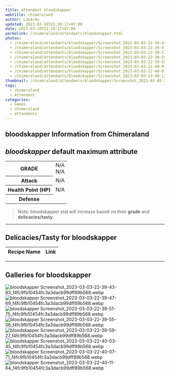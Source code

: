```yaml
---
title: Attendant bloodskapper
webtitle: chimeraland
author: L3n4r0x
updated: 2023-03-10T21:30:17+07:00
date: 2023-03-10T21:19:17+07:00
permalink: /chimeraland/attendants/bloodskapper.html
photos:
  - /chimeraland/attendants/bloodskapper/Screenshot_2023-03-03-22-39-43-83_f4fc9fb10454fc3a3dacb99dff89b568.webp
  - /chimeraland/attendants/bloodskapper/Screenshot_2023-03-03-22-39-47-69_f4fc9fb10454fc3a3dacb99dff89b568.webp
  - /chimeraland/attendants/bloodskapper/Screenshot_2023-03-03-22-39-51-75_f4fc9fb10454fc3a3dacb99dff89b568.webp
  - /chimeraland/attendants/bloodskapper/Screenshot_2023-03-03-22-39-55-06_f4fc9fb10454fc3a3dacb99dff89b568.webp
  - /chimeraland/attendants/bloodskapper/Screenshot_2023-03-03-22-39-59-27_f4fc9fb10454fc3a3dacb99dff89b568.webp
  - /chimeraland/attendants/bloodskapper/Screenshot_2023-03-03-22-40-03-45_f4fc9fb10454fc3a3dacb99dff89b568.webp
  - /chimeraland/attendants/bloodskapper/Screenshot_2023-03-03-22-40-07-71_f4fc9fb10454fc3a3dacb99dff89b568.webp
  - /chimeraland/attendants/bloodskapper/Screenshot_2023-03-03-22-40-11-64_f4fc9fb10454fc3a3dacb99dff89b568.webp
thumbnail: /chimeraland/attendants/bloodskapper/Screenshot_2023-03-03-22-39-43-83_f4fc9fb10454fc3a3dacb99dff89b568.webp
tags:
  - chimeraland
  - Attendant
categories:
  - Games
  - chimeraland
  - attendants
---
```


<link
  rel="stylesheet"
  href="https://rawcdn.githack.com/dimaslanjaka/Web-Manajemen/870a349/css/bootstrap-5-3-0-alpha3-wrapper.css"
/>
<section id="bootstrap-wrapper">
  <div data-bs-theme="dark">
    <h2>bloodskapper Information from Chimeraland</h2>
    <h2 id="attribute"><i>bloodskapper</i> default maximum attribute</h2>
    <div class="row">
      <div class="col mb-2">
        <div class="card">
          <div class="card-body">
            <table>
              <tr>
                <th>GRADE</th>
                <td>N/A <br />N/A</td>
              </tr>
              <tr>
                <th>Attack</th>
                <td>N/A</td>
              </tr>
              <tr>
                <th>Health Point (HP)</th>
                <td>N/A</td>
              </tr>
              <tr>
                <th>Defense</th>
                <td></td>
              </tr>
            </table>
          </div>
        </div>
      </div>
    </div>
    <blockquote>
      Note: bloodskapper stat will increase based on their <b>grade</b> and
      <b>delicacies/tasty</b>.
    </blockquote>
    <hr />
    <h2 id="delicacies">Delicacies/Tasty for bloodskapper</h2>
    <div class="card">
      <div class="card-body">
        <div class="table-responsive">
          <table class="table table-striped">
            <thead>
              <tr>
                <th>Recipe Name</th>
                <th>Link</th>
              </tr>
            </thead>
            <tbody></tbody>
          </table>
        </div>
      </div>
    </div>
    <hr />
    <div id="gallery">
      <h2>Galleries for bloodskapper</h2>
      <div class="row">
        <div class="col-lg-6 col-12">
          <img
            src="https://www.webmanajemen.com/chimeraland/attendants/bloodskapper/Screenshot_2023-03-03-22-39-43-83_f4fc9fb10454fc3a3dacb99dff89b568.webp"
            alt="bloodskapper Screenshot_2023-03-03-22-39-43-83_f4fc9fb10454fc3a3dacb99dff89b568.webp"
          />
        </div>
        <div class="col-lg-6 col-12">
          <img
            src="https://www.webmanajemen.com/chimeraland/attendants/bloodskapper/Screenshot_2023-03-03-22-39-47-69_f4fc9fb10454fc3a3dacb99dff89b568.webp"
            alt="bloodskapper Screenshot_2023-03-03-22-39-47-69_f4fc9fb10454fc3a3dacb99dff89b568.webp"
          />
        </div>
        <div class="col-lg-6 col-12">
          <img
            src="https://www.webmanajemen.com/chimeraland/attendants/bloodskapper/Screenshot_2023-03-03-22-39-51-75_f4fc9fb10454fc3a3dacb99dff89b568.webp"
            alt="bloodskapper Screenshot_2023-03-03-22-39-51-75_f4fc9fb10454fc3a3dacb99dff89b568.webp"
          />
        </div>
        <div class="col-lg-6 col-12">
          <img
            src="https://www.webmanajemen.com/chimeraland/attendants/bloodskapper/Screenshot_2023-03-03-22-39-55-06_f4fc9fb10454fc3a3dacb99dff89b568.webp"
            alt="bloodskapper Screenshot_2023-03-03-22-39-55-06_f4fc9fb10454fc3a3dacb99dff89b568.webp"
          />
        </div>
        <div class="col-lg-6 col-12">
          <img
            src="https://www.webmanajemen.com/chimeraland/attendants/bloodskapper/Screenshot_2023-03-03-22-39-59-27_f4fc9fb10454fc3a3dacb99dff89b568.webp"
            alt="bloodskapper Screenshot_2023-03-03-22-39-59-27_f4fc9fb10454fc3a3dacb99dff89b568.webp"
          />
        </div>
        <div class="col-lg-6 col-12">
          <img
            src="https://www.webmanajemen.com/chimeraland/attendants/bloodskapper/Screenshot_2023-03-03-22-40-03-45_f4fc9fb10454fc3a3dacb99dff89b568.webp"
            alt="bloodskapper Screenshot_2023-03-03-22-40-03-45_f4fc9fb10454fc3a3dacb99dff89b568.webp"
          />
        </div>
        <div class="col-lg-6 col-12">
          <img
            src="https://www.webmanajemen.com/chimeraland/attendants/bloodskapper/Screenshot_2023-03-03-22-40-07-71_f4fc9fb10454fc3a3dacb99dff89b568.webp"
            alt="bloodskapper Screenshot_2023-03-03-22-40-07-71_f4fc9fb10454fc3a3dacb99dff89b568.webp"
          />
        </div>
        <div class="col-lg-6 col-12">
          <img
            src="https://www.webmanajemen.com/chimeraland/attendants/bloodskapper/Screenshot_2023-03-03-22-40-11-64_f4fc9fb10454fc3a3dacb99dff89b568.webp"
            alt="bloodskapper Screenshot_2023-03-03-22-40-11-64_f4fc9fb10454fc3a3dacb99dff89b568.webp"
          />
        </div>
      </div>
    </div>
  </div>
</section>